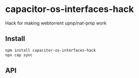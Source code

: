 # capacitor-os-interfaces-hack

Hack for making webtorrent upnp/nat-pmp work

## Install

```bash
npm install capacitor-os-interfaces-hack
npx cap sync
```

## API

<docgen-index></docgen-index>

<docgen-api>
<!-- run docgen to generate docs from the source -->
<!-- More info: https://github.com/ionic-team/capacitor-docgen -->
</docgen-api>
